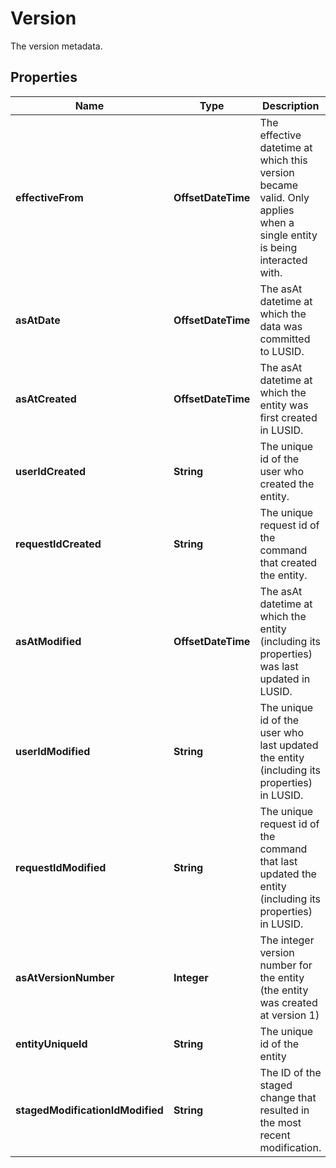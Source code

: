 

# Version

The version metadata.

## Properties

| Name | Type | Description | Notes |
|------------ | ------------- | ------------- | -------------|
|**effectiveFrom** | **OffsetDateTime** | The effective datetime at which this version became valid. Only applies when a single entity is being interacted with. |  |
|**asAtDate** | **OffsetDateTime** | The asAt datetime at which the data was committed to LUSID. |  |
|**asAtCreated** | **OffsetDateTime** | The asAt datetime at which the entity was first created in LUSID. |  [optional] |
|**userIdCreated** | **String** | The unique id of the user who created the entity. |  [optional] |
|**requestIdCreated** | **String** | The unique request id of the command that created the entity. |  [optional] |
|**asAtModified** | **OffsetDateTime** | The asAt datetime at which the entity (including its properties) was last updated in LUSID. |  [optional] |
|**userIdModified** | **String** | The unique id of the user who last updated the entity (including its properties) in LUSID. |  [optional] |
|**requestIdModified** | **String** | The unique request id of the command that last updated the entity (including its properties) in LUSID. |  [optional] |
|**asAtVersionNumber** | **Integer** | The integer version number for the entity (the entity was created at version 1) |  [optional] |
|**entityUniqueId** | **String** | The unique id of the entity |  [optional] |
|**stagedModificationIdModified** | **String** | The ID of the staged change that resulted in the most recent modification. |  [optional] [readonly] |



